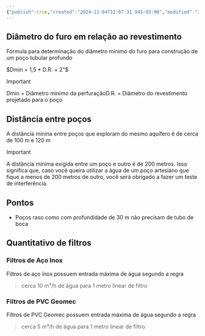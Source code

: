 ```yaml
---
{"publish":true,"created":"2024-11-04T12:07:31.945-03:00","modified":"2025-07-12T16:31:31.656-03:00","cssclasses":""}
---
```


## Diâmetro do furo em relação ao revestimento

Fórmula para determinação do diâmetro mínimo do furo para construção de um poço tubular profundo

$Dmin = 1,5 * D.R. + 2"$

> [!important]  
> Dmin = Diâmetro mínimo da perfuraçãoD.R. = Diâmetro do revestimento projetado para o poço  

## Distância entre poços

A distância minina entre poços que exploram do mesmo aquífero é de cerca de 100 m e 120 m

> [!important]  
> A distância mínima exigida entre um poço e outro é de 200 metros. Isso significa que, caso você queira utilizar a água de um poço artesiano que fique a menos de 200 metros de outro, você será obrigado a fazer um teste de interferência.  

## Pontos

- Poços raso como com profundidade de 30 m não precisam de tubo de boca

## Quantitativo de filtros

### Filtros de Aço Inox

Filtros de aço inox possuem entrada máxima de água segundo a regra

> cerca 10 m³/h de água para 1 metro linear de filtro

### Filtros de PVC Geomec

Filtros de PVC Geomec possuem entrada máxima de água segundo a regra

> cerca 5 m³/h de água para 1 metro linear de filtro